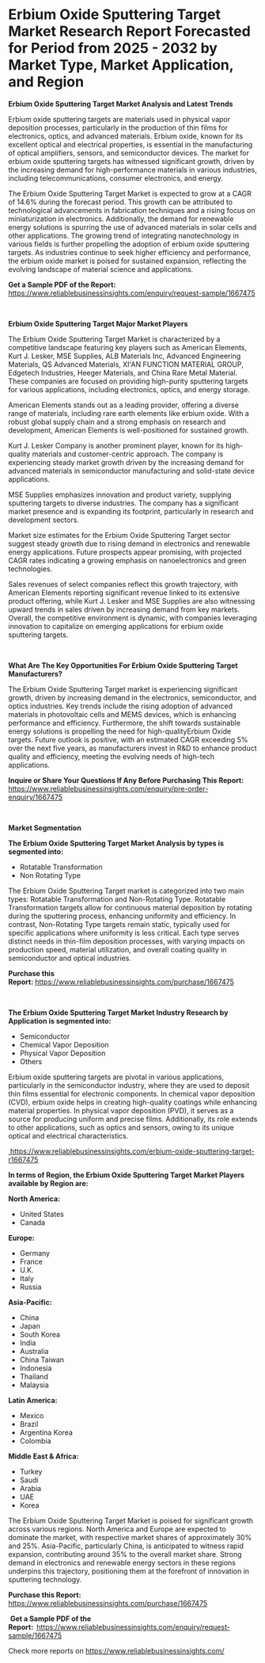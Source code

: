 <p><h1>Erbium Oxide Sputtering Target Market Research Report Forecasted for Period from 2025 -  2032 by Market Type, Market Application, and Region</h1></p><p><strong>Erbium Oxide Sputtering Target Market Analysis and Latest Trends</strong></p>
<p><p>Erbium oxide sputtering targets are materials used in physical vapor deposition processes, particularly in the production of thin films for electronics, optics, and advanced materials. Erbium oxide, known for its excellent optical and electrical properties, is essential in the manufacturing of optical amplifiers, sensors, and semiconductor devices. The market for erbium oxide sputtering targets has witnessed significant growth, driven by the increasing demand for high-performance materials in various industries, including telecommunications, consumer electronics, and energy.</p><p>The Erbium Oxide Sputtering Target Market is expected to grow at a CAGR of 14.6% during the forecast period. This growth can be attributed to technological advancements in fabrication techniques and a rising focus on miniaturization in electronics. Additionally, the demand for renewable energy solutions is spurring the use of advanced materials in solar cells and other applications. The growing trend of integrating nanotechnology in various fields is further propelling the adoption of erbium oxide sputtering targets. As industries continue to seek higher efficiency and performance, the erbium oxide market is poised for sustained expansion, reflecting the evolving landscape of material science and applications.</p></p>
<p><strong>Get a Sample PDF of the Report:&nbsp;</strong> <a href="https://www.reliablebusinessinsights.com/enquiry/request-sample/1667475?utm_campaign=2811&utm_medium=2&utm_source=Github&utm_content=ia&utm_term=08032025&utm_id=erbium-oxide-sputtering-target">https://www.reliablebusinessinsights.com/enquiry/request-sample/1667475</a></p>
<p>&nbsp;</p>
<p><strong>Erbium Oxide Sputtering Target Major Market Players</strong></p>
<p><p>The Erbium Oxide Sputtering Target Market is characterized by a competitive landscape featuring key players such as American Elements, Kurt J. Lesker, MSE Supplies, ALB Materials Inc, Advanced Engineering Materials, QS Advanced Materials, XI'AN FUNCTION MATERIAL GROUP, Edgetech Industries, Heeger Materials, and China Rare Metal Material. These companies are focused on providing high-purity sputtering targets for various applications, including electronics, optics, and energy storage.</p><p>American Elements stands out as a leading provider, offering a diverse range of materials, including rare earth elements like erbium oxide. With a robust global supply chain and a strong emphasis on research and development, American Elements is well-positioned for sustained growth.</p><p>Kurt J. Lesker Company is another prominent player, known for its high-quality materials and customer-centric approach. The company is experiencing steady market growth driven by the increasing demand for advanced materials in semiconductor manufacturing and solid-state device applications.</p><p>MSE Supplies emphasizes innovation and product variety, supplying sputtering targets to diverse industries. The company has a significant market presence and is expanding its footprint, particularly in research and development sectors.</p><p>Market size estimates for the Erbium Oxide Sputtering Target sector suggest steady growth due to rising demand in electronics and renewable energy applications. Future prospects appear promising, with projected CAGR rates indicating a growing emphasis on nanoelectronics and green technologies.</p><p>Sales revenues of select companies reflect this growth trajectory, with American Elements reporting significant revenue linked to its extensive product offering, while Kurt J. Lesker and MSE Supplies are also witnessing upward trends in sales driven by increasing demand from key markets. Overall, the competitive environment is dynamic, with companies leveraging innovation to capitalize on emerging applications for erbium oxide sputtering targets.</p></p>
<p>&nbsp;</p>
<p><strong>What Are The Key Opportunities For Erbium Oxide Sputtering Target Manufacturers?</strong></p>
<p><p>The Erbium Oxide Sputtering Target market is experiencing significant growth, driven by increasing demand in the electronics, semiconductor, and optics industries. Key trends include the rising adoption of advanced materials in photovoltaic cells and MEMS devices, which is enhancing performance and efficiency. Furthermore, the shift towards sustainable energy solutions is propelling the need for high-qualityErbium Oxide targets. Future outlook is positive, with an estimated CAGR exceeding 5% over the next five years, as manufacturers invest in R&D to enhance product quality and efficiency, meeting the evolving needs of high-tech applications.</p></p>
<p><strong>Inquire or Share Your Questions If Any Before Purchasing This Report:</strong> <a href="https://www.reliablebusinessinsights.com/enquiry/pre-order-enquiry/1667475?utm_campaign=2811&utm_medium=2&utm_source=Github&utm_content=ia&utm_term=08032025&utm_id=erbium-oxide-sputtering-target">https://www.reliablebusinessinsights.com/enquiry/pre-order-enquiry/1667475</a></p>
<p>&nbsp;</p>
<p><strong>Market Segmentation</strong></p>
<p><strong>The Erbium Oxide Sputtering Target Market Analysis by types is segmented into:</strong></p>
<p><ul><li>Rotatable Transformation</li><li>Non Rotating Type</li></ul></p>
<p><p>The Erbium Oxide Sputtering Target market is categorized into two main types: Rotatable Transformation and Non-Rotating Type. Rotatable Transformation targets allow for continuous material deposition by rotating during the sputtering process, enhancing uniformity and efficiency. In contrast, Non-Rotating Type targets remain static, typically used for specific applications where uniformity is less critical. Each type serves distinct needs in thin-film deposition processes, with varying impacts on production speed, material utilization, and overall coating quality in semiconductor and optical industries.</p></p>
<p><strong>Purchase this Report:&nbsp;</strong><a href="https://www.reliablebusinessinsights.com/purchase/1667475?utm_campaign=2811&utm_medium=2&utm_source=Github&utm_content=ia&utm_term=08032025&utm_id=erbium-oxide-sputtering-target">https://www.reliablebusinessinsights.com/purchase/1667475</a></p>
<p>&nbsp;</p>
<p><strong>The Erbium Oxide Sputtering Target Market Industry Research by Application is segmented into:</strong></p>
<p><ul><li>Semiconductor</li><li>Chemical Vapor Deposition</li><li>Physical Vapor Deposition</li><li>Others</li></ul></p>
<p><p>Erbium oxide sputtering targets are pivotal in various applications, particularly in the semiconductor industry, where they are used to deposit thin films essential for electronic components. In chemical vapor deposition (CVD), erbium oxide helps in creating high-quality coatings while enhancing material properties. In physical vapor deposition (PVD), it serves as a source for producing uniform and precise films. Additionally, its role extends to other applications, such as optics and sensors, owing to its unique optical and electrical characteristics.</p></p>
<p><a href="https://www.reliablebusinessinsights.com/erbium-oxide-sputtering-target-r1667475?utm_campaign=2811&utm_medium=2&utm_source=Github&utm_content=ia&utm_term=08032025&utm_id=erbium-oxide-sputtering-target">&nbsp;https://www.reliablebusinessinsights.com/erbium-oxide-sputtering-target-r1667475</a></p>
<p><strong>In terms of Region, the Erbium Oxide Sputtering Target Market Players available by Region are:</strong></p>
<p>
    <p> <strong> North America: </strong>
        <ul>
            <li>United States</li>
            <li>Canada</li>
        </ul>
        </p> 
    <p> <strong> Europe: </strong>
        <ul>
            <li>Germany</li>
            <li>France</li>
            <li>U.K.</li>
            <li>Italy</li>
            <li>Russia</li>
        </ul>
        </p> 
    <p> <strong> Asia-Pacific: </strong>
        <ul>
            <li>China</li>
            <li>Japan</li>
            <li>South Korea</li>
            <li>India</li>
            <li>Australia</li>
            <li>China Taiwan</li>
            <li>Indonesia</li>
            <li>Thailand</li>
            <li>Malaysia</li>
        </ul>
        </p> 
    <p> <strong> Latin America: </strong>
        <ul>
            <li>Mexico</li>
            <li>Brazil</li>
            <li>Argentina Korea</li>
            <li>Colombia</li>
        </ul>
        </p> 
    <p> <strong> Middle East & Africa: </strong>
        <ul>
            <li>Turkey</li>
            <li>Saudi</li>
            <li>Arabia</li>
            <li>UAE</li>
            <li>Korea</li>
        </ul>
    </p>
    </p>
<p><p>The Erbium Oxide Sputtering Target Market is poised for significant growth across various regions. North America and Europe are expected to dominate the market, with respective market shares of approximately 30% and 25%. Asia-Pacific, particularly China, is anticipated to witness rapid expansion, contributing around 35% to the overall market share. Strong demand in electronics and renewable energy sectors in these regions underpins this trajectory, positioning them at the forefront of innovation in sputtering technology.</p></p>
<p><strong>Purchase this Report: </strong><a href="https://www.reliablebusinessinsights.com/purchase/1667475?utm_campaign=2811&utm_medium=2&utm_source=Github&utm_content=ia&utm_term=08032025&utm_id=erbium-oxide-sputtering-target">https://www.reliablebusinessinsights.com/purchase/1667475</a></p>
<p>&nbsp;<strong>Get a Sample PDF of the Report:&nbsp;&nbsp;</strong><a href="https://www.reliablebusinessinsights.com/enquiry/request-sample/1667475?utm_campaign=2811&utm_medium=2&utm_source=Github&utm_content=ia&utm_term=08032025&utm_id=erbium-oxide-sputtering-target">https://www.reliablebusinessinsights.com/enquiry/request-sample/1667475</a></p>
<p><strong></strong></p>
<p>Check more reports on <a href="https://www.reliablebusinessinsights.com/?utm_campaign=2811&utm_medium=2&utm_source=Github&utm_content=ia&utm_term=08032025&utm_id=erbium-oxide-sputtering-target">https://www.reliablebusinessinsights.com/</a></p>